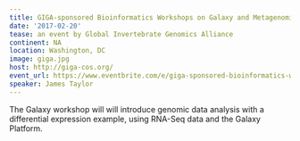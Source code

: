 ```yaml
---
title: GIGA-sponsored Bioinformatics Workshops on Galaxy and Metagenomics
date: '2017-02-20'
tease: an event by Global Invertebrate Genomics Alliance
continent: NA
location: Washington, DC
image: giga.jpg
host: http://giga-cos.org/
event_url: https://www.eventbrite.com/e/giga-sponsored-bioinformatics-workshops-on-galaxy-and-metagenomics-tickets-31180947052
speaker: James Taylor
---
```


The Galaxy workshop will will introduce genomic data analysis with a differential expression example, using RNA-Seq data and the Galaxy Platform.